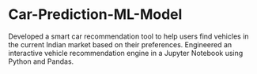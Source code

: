 # Car-Prediction-ML-Model
Developed a smart car recommendation tool to help users find vehicles in the current Indian market based on their preferences. Engineered an interactive vehicle recommendation engine in a Jupyter Notebook using Python and Pandas.
